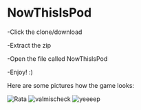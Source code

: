 # NowThisIsPod

-Click the clone/download


-Extract the zip


-Open the file called NowThisIsPod


-Enjoy! :)


Here are some pictures how the game looks:

![Rata](https://user-images.githubusercontent.com/35567342/62704420-05160a00-b9f4-11e9-9e45-8198aac64ac9.png)
![valmischeck](https://user-images.githubusercontent.com/35567342/62704517-49090f00-b9f4-11e9-95b4-7b7636def389.png)
![yeeeep](https://user-images.githubusercontent.com/35567342/62704518-49a1a580-b9f4-11e9-9492-fcb4bdf9d3b6.png)
